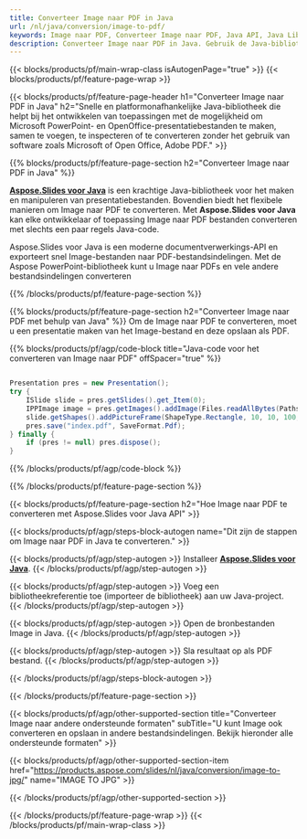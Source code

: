 ```yaml
---
title: Converteer Image naar PDF in Java
url: /nl/java/conversion/image-to-pdf/
keywords: Image naar PDF, Converteer Image naar PDF, Java API, Java Library, Image, PDF
description: Converteer Image naar PDF in Java. Gebruik de Java-bibliotheek-API om Image-bestanden naar PDF-bestanden te converteren
---
```


{{< blocks/products/pf/main-wrap-class isAutogenPage="true" >}}
{{< blocks/products/pf/feature-page-wrap >}}

{{< blocks/products/pf/feature-page-header h1="Converteer Image naar PDF in Java" h2="Snelle en platformonafhankelijke Java-bibliotheek die helpt bij het ontwikkelen van toepassingen met de mogelijkheid om Microsoft PowerPoint- en OpenOffice-presentatiebestanden te maken, samen te voegen, te inspecteren of te converteren zonder het gebruik van software zoals Microsoft of Open Office, Adobe PDF." >}}

{{% blocks/products/pf/feature-page-section h2="Converteer Image naar PDF in Java" %}}

[**Aspose.Slides voor Java**](https://products.aspose.com/slides/nl/java/) is een krachtige Java-bibliotheek voor het maken en manipuleren van presentatiebestanden. Bovendien biedt het flexibele manieren om Image naar PDF te converteren. Met **Aspose.Slides voor Java** kan elke ontwikkelaar of toepassing Image naar PDF bestanden converteren met slechts een paar regels Java-code.

Aspose.Slides voor Java is een moderne documentverwerkings-API en exporteert snel Image-bestanden naar PDF-bestandsindelingen. Met de Aspose PowerPoint-bibliotheek kunt u Image naar PDFs en vele andere bestandsindelingen converteren

{{% /blocks/products/pf/feature-page-section %}}

{{% blocks/products/pf/feature-page-section  h2="Converteer Image naar PDF met behulp van Java" %}}
Om de Image naar PDF te converteren, moet u een presentatie maken van het Image-bestand en deze opslaan als PDF.

{{% blocks/products/pf/agp/code-block title="Java-code voor het converteren van Image naar PDF" offSpacer="true" %}}

```java

Presentation pres = new Presentation();
try {
    ISlide slide = pres.getSlides().get_Item(0);
	IPPImage image = pres.getImages().addImage(Files.readAllBytes(Paths.get("image.png")));
	slide.getShapes().addPictureFrame(ShapeType.Rectangle, 10, 10, 100, 100, image);
    pres.save("index.pdf", SaveFormat.Pdf);
} finally {
    if (pres != null) pres.dispose();
}
```


{{% /blocks/products/pf/agp/code-block %}}

{{% /blocks/products/pf/feature-page-section %}}

{{< blocks/products/pf/feature-page-section  h2="Hoe Image naar PDF te converteren met Aspose.Slides voor Java API" >}}

{{< blocks/products/pf/agp/steps-block-autogen name="Dit zijn de stappen om Image naar PDF in Java te converteren." >}}

{{< blocks/products/pf/agp/step-autogen >}}
Installeer [**Aspose.Slides voor Java**](https://products.aspose.com/slides/nl/java/).
{{< /blocks/products/pf/agp/step-autogen >}}

{{< blocks/products/pf/agp/step-autogen >}}
Voeg een bibliotheekreferentie toe (importeer de bibliotheek) aan uw Java-project.
{{< /blocks/products/pf/agp/step-autogen >}}

{{< blocks/products/pf/agp/step-autogen >}}
Open de bronbestanden Image in Java.
{{< /blocks/products/pf/agp/step-autogen >}}

{{< blocks/products/pf/agp/step-autogen >}}
Sla resultaat op als PDF bestand.
{{< /blocks/products/pf/agp/step-autogen >}}

{{< /blocks/products/pf/agp/steps-block-autogen >}}

{{< /blocks/products/pf/feature-page-section >}}

{{< blocks/products/pf/agp/other-supported-section title="Converteer Image naar andere ondersteunde formaten" subTitle="U kunt Image ook converteren en opslaan in andere bestandsindelingen. Bekijk hieronder alle ondersteunde formaten" >}}

{{< blocks/products/pf/agp/other-supported-section-item href="https://products.aspose.com/slides/nl/java/conversion/image-to-jpg/" name="IMAGE TO JPG" >}}


{{< /blocks/products/pf/agp/other-supported-section >}}

{{< /blocks/products/pf/feature-page-wrap >}}
{{< /blocks/products/pf/main-wrap-class >}}